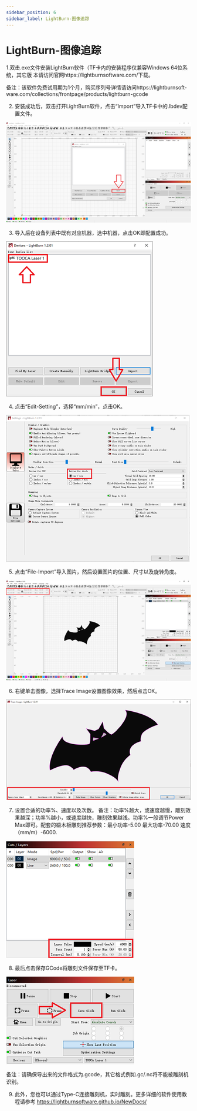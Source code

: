 ```yaml
---
sidebar_position: 6
sidebar_label: LightBurn-图像追踪
---
```


# LightBurn-图像追踪

1.双击.exe文件安装LightBurn软件（TF卡内的安装程序仅兼容Windows 64位系统，其它版
本请访问官网https://lightburnsoftware.com/下载。

备注：该软件免费试用期为1个月，购买序列号详情请访问https://lightburnsoft-
ware.com/collections/frontpage/products/lightburn-gcode

2. 安装成功后，双击打开LightBurn软件，点击“Import”导入TF卡中的.lbdev配置文件。

![](./images/lightburn-trace-image-01.png)

3. 导入后在设备列表中既有对应机器，选中机器，点击OK即配置成功。

![](./images/lightburn-trace-image-02.png)

4. 点击“Edit-Setting”，选择“mm/min”，点击OK。

![](./images/lightburn-trace-image-03.png)

5. 点击“File-Import”导入图片，然后设置图片的位置、尺寸以及旋转角度。

![](./images/lightburn-trace-image-04.png)

6. 右键单击图像，选择Trace Image设置图像效果，然后点击OK。

![](./images/lightburn-trace-image-05.png)

7. 设置合适的功率%、速度以及次数。
备注：功率%越大，或速度越慢，雕刻效果越深；功率%越小，或速度越快，雕刻效果越浅。功率%一般调节Power
Max即可。配套的椴木板雕刻推荐参数：最小功率-5.00 最大功率-70.00 速度（mm/m）-6000.

![](./images/lightburn-trace-image-06.png)

8. 最后点击保存GCode将雕刻文件保存至TF卡。

![](./images/lightburn-trace-image-07.png)

备注：请确保导出来的文件格式为.gcode，其它格式例如.gc/.nc将不能被雕刻机识别。

9. 此外，您也可以通过Type-C连接雕刻机，实时雕刻。更多详细的软件使用教程请参考
https://lightburnsoftware.github.io/NewDocs/
